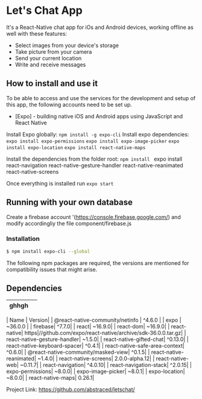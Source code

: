 # Let's Chat App
It's a React-Native chat app for iOs and Android devices, working offline as well with these features:
- Select images from your device's storage
- Take picture from your camera
- Send your current location
- Write and receive messages




## How to install and use it
To be able to access and use the services for the development and setup of this app, the following accounts need to be set up.
* [Expo] - building native iOS and Android apps using JavaScript and React Native

Install Expo globally:
```npm install -g expo-cli```
Install expo dependencies:
```expo install expo-permissions```
```expo install expo-image-picker```
```expo install expo-location```
```expo install react-native-maps```

Install the dependencies from the folder root:
```npm install ```
expo install react-navigation react-native-gesture-handler react-native-reanimated react-native-screens


Once everything is installed run 
```expo start```



## Running with your own database
Create a firebase account '(https://console.firebase.google.com/) and modify accordingliy the file component/firebase.js





### Installation
```sh
$ npm install expo-cli --global
```
The following npm packages are required, the versions are mentioned for compatibility issues that might arise.


## Dependencies
| ghhgh |   |
|-------|---|



| Name | Version|
| @react-native-community/netinfo | ^4.6.0 | 
| expo | ~36.0.0 | 
| firebase| ^7.7.0| 
|    react| ~16.9.0| 
|    react-dom| ~16.9.0| 
|    react-native| https|//github.com/expo/react-native/archive/sdk-36.0.0.tar.gz| 
|    react-native-gesture-handler| ~1.5.0| 
|    react-native-gifted-chat| ^0.13.0| 
|   react-native-keyboard-spacer| ^0.4.1| 
|   react-native-safe-area-context| ^0.6.0| 
|    @react-native-community/masked-view| ^0.1.5| 
|  react-native-reanimated| ~1.4.0| 
|  react-native-screens| 2.0.0-alpha.12| 
|   react-native-web| ~0.11.7| 
|   react-navigation| ^4.0.10| 
|   react-navigation-stack| ^2.0.15| 
|    expo-permissions| ~8.0.0| 
|    expo-image-picker| ~8.0.1| 
|    expo-location| ~8.0.0| 
|    react-native-maps| 0.26.1| 










Project Link: https://github.com/abstraced/letschat/


